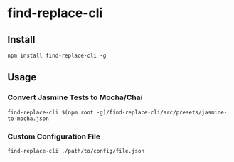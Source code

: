 # find-replace-cli

## Install

```
npm install find-replace-cli -g
```

## Usage

### Convert Jasmine Tests to Mocha/Chai

```shell
find-replace-cli $(npm root -g)/find-replace-cli/src/presets/jasmine-to-mocha.json
```

### Custom Configuration File

```shell
find-replace-cli ./path/to/config/file.json
```
